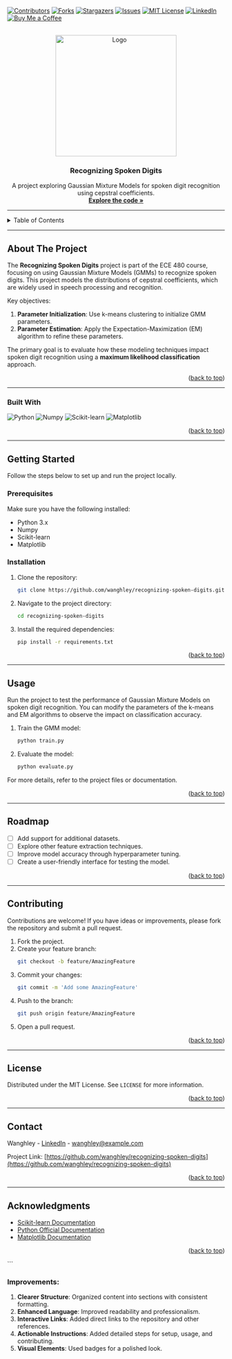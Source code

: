 <!-- PROJECT SHIELDS -->
<a name="readme-top"></a>
[![Contributors][contributors-shield]][contributors-url]
[![Forks][forks-shield]][forks-url]
[![Stargazers][stars-shield]][stars-url]
[![Issues][issues-shield]][issues-url]
[![MIT License][license-shield]][license-url]
[![LinkedIn][linkedin-shield]][linkedin-url]
[![Buy Me a Coffee](https://img.shields.io/badge/Buy%20Me%20a%20Coffee-FFDD00?style=for-the-badge&logo=buy-me-a-coffee&logoColor=black)](https://www.buymeacoffee.com/wanghley)

<!-- PROJECT LOGO -->
<br />
<div align="center">
  <a href="https://github.com/Wanghley/speech-digit-recognition">
    <img src="image.gif" alt="Logo" width="280">
  </a>

  <h3 align="center">Recognizing Spoken Digits</h3>

  <p align="center">
    A project exploring Gaussian Mixture Models for spoken digit recognition using cepstral coefficients.
    <br />
    <a href="https://github.com/Wanghley/speech-digit-recognition"><strong>Explore the code »</strong></a>
    <br />
  </p>
</div>

---

<!-- TABLE OF CONTENTS -->
<details>
  <summary>Table of Contents</summary>
  <ol>
    <li><a href="#about-the-project">About The Project</a></li>
    <li><a href="#built-with">Built With</a></li>
    <li><a href="#getting-started">Getting Started</a></li>
    <li><a href="#usage">Usage</a></li>
    <li><a href="#roadmap">Roadmap</a></li>
    <li><a href="#contributing">Contributing</a></li>
    <li><a href="#license">License</a></li>
    <li><a href="#contact">Contact</a></li>
    <li><a href="#acknowledgments">Acknowledgments</a></li>
  </ol>
</details>

---

<!-- ABOUT THE PROJECT -->
## About The Project

The **Recognizing Spoken Digits** project is part of the ECE 480 course, focusing on using Gaussian Mixture Models (GMMs) to recognize spoken digits. This project models the distributions of cepstral coefficients, which are widely used in speech processing and recognition. 

Key objectives:
1. **Parameter Initialization**: Use k-means clustering to initialize GMM parameters.
2. **Parameter Estimation**: Apply the Expectation-Maximization (EM) algorithm to refine these parameters.

The primary goal is to evaluate how these modeling techniques impact spoken digit recognition using a **maximum likelihood classification** approach.

<p align="right">(<a href="#readme-top">back to top</a>)</p>

---

<!-- BUILT WITH -->
### Built With

![Python](https://img.shields.io/badge/Python-3776AB?style=for-the-badge&logo=python&logoColor=white) 
![Numpy](https://img.shields.io/badge/Numpy-013243?style=for-the-badge&logo=numpy&logoColor=white) 
![Scikit-learn](https://img.shields.io/badge/Scikit--Learn-F7931E?style=for-the-badge&logo=scikit-learn&logoColor=white) 
![Matplotlib](https://img.shields.io/badge/Matplotlib-003B57?style=for-the-badge&logo=matplotlib&logoColor=white)

<p align="right">(<a href="#readme-top">back to top</a>)</p>

---

<!-- GETTING STARTED -->
## Getting Started

Follow the steps below to set up and run the project locally.

### Prerequisites

Make sure you have the following installed:
- Python 3.x
- Numpy
- Scikit-learn
- Matplotlib

### Installation

1. Clone the repository:
   ```sh
   git clone https://github.com/wanghley/recognizing-spoken-digits.git
   ```
2. Navigate to the project directory:
   ```sh
   cd recognizing-spoken-digits
   ```
3. Install the required dependencies:
   ```sh
   pip install -r requirements.txt
   ```

<p align="right">(<a href="#readme-top">back to top</a>)</p>

---

<!-- USAGE -->
## Usage

Run the project to test the performance of Gaussian Mixture Models on spoken digit recognition. You can modify the parameters of the k-means and EM algorithms to observe the impact on classification accuracy.

1. Train the GMM model:
   ```sh
   python train.py
   ```
2. Evaluate the model:
   ```sh
   python evaluate.py
   ```

For more details, refer to the project files or documentation.

<p align="right">(<a href="#readme-top">back to top</a>)</p>

---

<!-- ROADMAP -->
## Roadmap

- [ ] Add support for additional datasets.
- [ ] Explore other feature extraction techniques.
- [ ] Improve model accuracy through hyperparameter tuning.
- [ ] Create a user-friendly interface for testing the model.

<p align="right">(<a href="#readme-top">back to top</a>)</p>

---

<!-- CONTRIBUTING -->
## Contributing

Contributions are welcome! If you have ideas or improvements, please fork the repository and submit a pull request. 

1. Fork the project.
2. Create your feature branch:
   ```sh
   git checkout -b feature/AmazingFeature
   ```
3. Commit your changes:
   ```sh
   git commit -m 'Add some AmazingFeature'
   ```
4. Push to the branch:
   ```sh
   git push origin feature/AmazingFeature
   ```
5. Open a pull request.

<p align="right">(<a href="#readme-top">back to top</a>)</p>

---

<!-- LICENSE -->
## License

Distributed under the MIT License. See `LICENSE` for more information.

<p align="right">(<a href="#readme-top">back to top</a>)</p>

---

<!-- CONTACT -->
## Contact

Wanghley - [LinkedIn](https://linkedin.com/in/wanghley) - wanghley@example.com

Project Link: [https://github.com/wanghley/recognizing-spoken-digits](https://github.com/wanghley/recognizing-spoken-digits)

<p align="right">(<a href="#readme-top">back to top</a>)</p>

---

<!-- ACKNOWLEDGMENTS -->
## Acknowledgments

- [Scikit-learn Documentation](https://scikit-learn.org/stable/documentation.html)
- [Python Official Documentation](https://docs.python.org/3/)
- [Matplotlib Documentation](https://matplotlib.org/stable/users/index.html)

<p align="right">(<a href="#readme-top">back to top</a>)</p>
```

### Improvements:
1. **Clearer Structure**: Organized content into sections with consistent formatting.
2. **Enhanced Language**: Improved readability and professionalism.
3. **Interactive Links**: Added direct links to the repository and other references.
4. **Actionable Instructions**: Added detailed steps for setup, usage, and contributing.
5. **Visual Elements**: Used badges for a polished look.


<!-- MARKDOWN LINKS & IMAGES -->
[contributors-shield]: https://img.shields.io/github/contributors/wanghley/speech-digit-recognition?style=for-the-badge
[contributors-url]: https://github.com/wanghley/speech-digit-recognition/graphs/contributors
[forks-shield]: https://img.shields.io/github/forks/wanghley/speech-digit-recognition.svg?style=for-the-badge
[forks-url]: https://github.com/wanghley/speech-digit-recognition/network/members
[stars-shield]: https://img.shields.io/github/stars/wanghley/speech-digit-recognition.svg?style=for-the-badge
[stars-url]: https://github.com/wanghley/speech-digit-recognition/stargazers
[issues-shield]: https://img.shields.io/github/issues/wanghley/speech-digit-recognition.svg?style=for-the-badge
[issues-url]: https://github.com/wanghley/speech-digit-recognition/issues
[license-shield]: https://img.shields.io/github/license/wanghley/speech-digit-recognition.svg?style=for-the-badge
[license-url]: https://github.com/wanghley/speech-digit-recognition/blob/master/LICENSE.txt
[linkedin-shield]: https://img.shields.io/badge/-LinkedIn-black.svg?style=for-the-badge&logo=linkedin&colorB=555
[linkedin-url]: https://linkedin.com/in/wanghley
